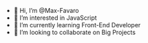 - 👋 Hi, I’m @Max-Favaro
- 👀 I’m interested in JavaScript
- 🌱 I’m currently learning Front-End Developer
- 💞️ I’m looking to collaborate on Big Projects

<!---
Max-Favaro/Max-Favaro is a ✨ special ✨ repository because its `README.md` (this file) appears on your GitHub profile.
You can click the Preview link to take a look at your changes.
--->

